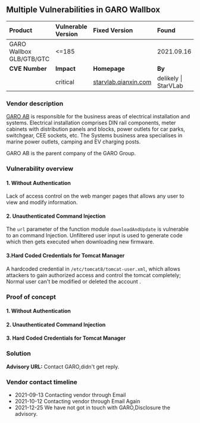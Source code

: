 ## Multiple Vulnerabilities in GARO Wallbox

| Product                  | Vulnerable Version | Fixed Version                                        | Found                |
| :----------------------- | :----------------- | :--------------------------------------------------- | :------------------- |
| GARO Wallbox GLB/GTB/GTC | <=185              |                                                      | 2021.09.16           |
| **CVE Number**           | **Impact**         | **Homepage**                                         | **By**               |
|                          | critical           | [starvlab.qianxin.com](http://starvlab.qianxin.com/) | delikely \| StarVLab |

### Vendor description

[GARO AB](http://www.garo.se/) is responsible for the business areas of electrical installation and systems. Electrical installation comprises DIN rail components, meter cabinets with distribution panels and blocks, power outlets for car parks, switchgear, CEE sockets, etc. The Systems business area specialises in marine power outlets, camping and EV charging posts.

GARO AB is the parent company of the GARO Group.

### Vulnerability overview

#### 1. Without Authentication

Lack of access control on the web manger pages that allows any user  to view and modify information.

#### 2. Unauthenticated Command Injection 

The `url` parameter of the function module `downloadAndUpdate` is vulnerable to an command Injection. Unfiltered user input is used to generate code  which then gets executed when downloading  new firmware.

#### 3.Hard Coded Credentials for Tomcat Manager

A hardcoded credential  in  `/etc/tomcat8/tomcat-user.xml`, which allows attackers to gain authorized access and control the tomcat completely; Normal user can't be modified or deleted the account .

### Proof of concept

#### 1. Without Authentication



#### 2. Unauthenticated Command Injection 



#### 3. Hard Coded Credentials for Tomcat Manager



### Solution

**Advisory URL:** Contact GARO,didn't get reply.

### Vendor contact timeline

- 2021-09-13 Contacting vendor through Email 
- 2021-10-12  Contacting vendor through Email Again
- 2021-12-25 We have not got in touch with GARO,Disclosure the advisory.
